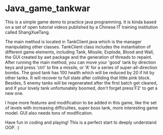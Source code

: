 # Java_game_tankwar
This is a simple game demo to practice java programming. It is kinda based on a set of open tutorial videos published by a Chinese IT training institution called ShangXueTang. 

The main method is located in TankClient.java which is the manager manipulating other classes. TankClient class includes the instantiation of different game elements, including Tank, Missile, Explode, Blood and Wall, the GUI created by awt package and the generation of threads to repaint. After running the main method, you can move your 'good' tank by direction keys and press 'ctrl' to fire a missile, or 'A' for a series of super-all-direction bombs. The good tank has 100 health which will be reduced by 20 if hit by other tanks. It will recover to full state after colliding that little pink block. Besides, 5 enemy tanks will be regenerated after the first batch get cleared, and if your lovely tank unfortunately boomed, don't forget press'F2' to get a new one. 

I hope more features and modification to be added in this game, like the set of levels with increasing difficulties, super boss tank, more interesting game model. GUI also needs tons of modification.

Have fun in coding and playing! This is a perfect start to deeply understand OOP.  :)

